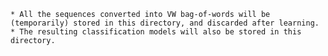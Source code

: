     * All the sequences converted into VW bag-of-words will be (temporarily) stored in this directory, and discarded after learning.
    * The resulting classification models will also be stored in this directory. 
